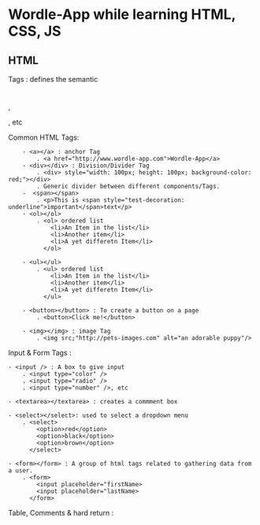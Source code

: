 
# Wordle-App while learning HTML, CSS, JS

## HTML

Tags : defines the semantic  <h1></h1>, <p></p>, etc

Common HTML Tags: 

        - <a></a> : anchor Tag
            . <a href="http://www.wordle-app.com">Wordle-App</a>
        - <div></div> : Division/Divider Tag
            . <div> style="width: 100px; height: 100px; background-color: red;"></div>
            . Generic divider between different components/Tags.
        -  <span></span>
            . <p>This is <span style="test-decoration: underline">important</span>text</p>
        - <ol></ol>
            . <ol> ordered list 
                <li>An Item in the list</li>
                <li>Another item</li>
                <li>A yet differetn Item</li>
              </ol>

        - <ul></ul>
            . <ul> ordered list 
                <li>An Item in the list</li>
                <li>Another item</li>
                <li>A yet differetn Item</li>
              </ul>

        - <button></button> : To create a button on a page
            . <button>Click me!</button>
        
        - <img></img> : image Tag
            . <img src;"http://pets-images.com" alt="an adorable puppy"/>


Input & Form Tags : 

    - <input /> : A box to give input 
        . <input type="color" />
        . <input type="radio" />
        . <input type="number" />, etc

    - <textarea></textarea> : creates a commment box 
    
    - <select></select>: used to select a dropdown menu
        . <select>
            <option>red</option>
            <option>black</option>
            <option>brown</option>
          </select>

    - <form></form> : A group of html tags related to gathering data from a user.
        . <form>
            <input placeholder="firstName>
            <input placeholder="lastName>            
          </form>


Table, Comments & hard return :



